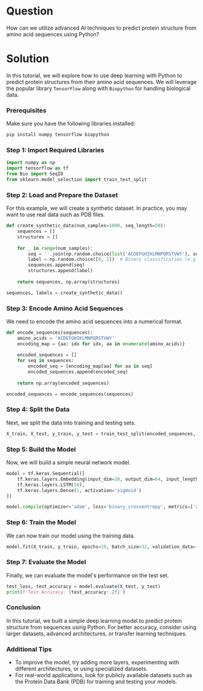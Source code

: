 # Question
How can we utilize advanced AI techniques to predict protein structure from amino acid sequences using Python?

# Solution

In this tutorial, we will explore how to use deep learning with Python to predict protein structures from their amino acid sequences. We will leverage the popular library `TensorFlow` along with `Biopython` for handling biological data.

### Prerequisites

Make sure you have the following libraries installed:
```bash
pip install numpy tensorflow biopython
```

### Step 1: Import Required Libraries
```python
import numpy as np
import tensorflow as tf
from Bio import SeqIO
from sklearn.model_selection import train_test_split
```

### Step 2: Load and Prepare the Dataset

For this example, we will create a synthetic dataset. In practice, you may want to use real data such as PDB files.

```python
def create_synthetic_data(num_samples=1000, seq_length=50):
    sequences = []
    structures = []
    
    for _ in range(num_samples):
        seq = ''.join(np.random.choice(list('ACDEFGHIKLMNPQRSTVWY'), seq_length))
        label = np.random.choice([0, 1])  # Binary classification (e.g., alpha-helix vs. beta-sheet)
        sequences.append(seq)
        structures.append(label)
        
    return sequences, np.array(structures)

sequences, labels = create_synthetic_data()
```

### Step 3: Encode Amino Acid Sequences

We need to encode the amino acid sequences into a numerical format.

```python
def encode_sequences(sequences):
    amino_acids = 'ACDEFGHIKLMNPQRSTVWY'
    encoding_map = {aa: idx for idx, aa in enumerate(amino_acids)}
    
    encoded_sequences = []
    for seq in sequences:
        encoded_seq = [encoding_map[aa] for aa in seq]
        encoded_sequences.append(encoded_seq)
    
    return np.array(encoded_sequences)

encoded_sequences = encode_sequences(sequences)
```

### Step 4: Split the Data

Next, we split the data into training and testing sets.

```python
X_train, X_test, y_train, y_test = train_test_split(encoded_sequences, labels, test_size=0.2, random_state=42)
```

### Step 5: Build the Model

Now, we will build a simple neural network model.

```python
model = tf.keras.Sequential([
    tf.keras.layers.Embedding(input_dim=20, output_dim=64, input_length=50),
    tf.keras.layers.LSTM(50),
    tf.keras.layers.Dense(1, activation='sigmoid')
])

model.compile(optimizer='adam', loss='binary_crossentropy', metrics=['accuracy'])
```

### Step 6: Train the Model

We can now train our model using the training data.

```python
model.fit(X_train, y_train, epochs=10, batch_size=32, validation_data=(X_test, y_test))
```

### Step 7: Evaluate the Model

Finally, we can evaluate the model's performance on the test set.

```python
test_loss, test_accuracy = model.evaluate(X_test, y_test)
print(f'Test Accuracy: {test_accuracy:.2f}')
```

### Conclusion

In this tutorial, we built a simple deep learning model to predict protein structure from sequences using Python. For better accuracy, consider using larger datasets, advanced architectures, or transfer learning techniques.

### Additional Tips
- To improve the model, try adding more layers, experimenting with different architectures, or using specialized datasets.
- For real-world applications, look for publicly available datasets such as the Protein Data Bank (PDB) for training and testing your models.